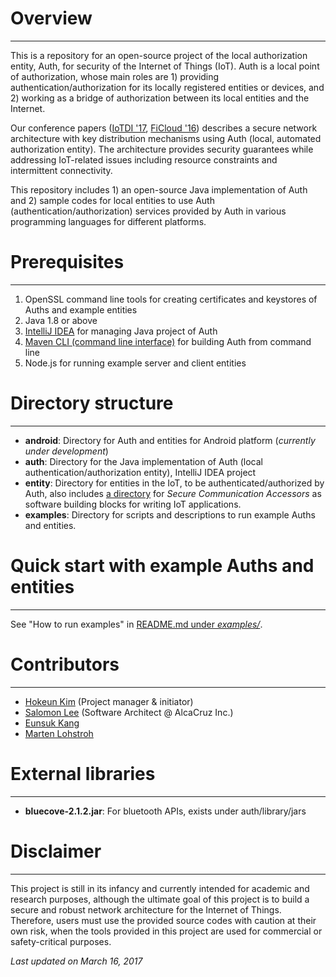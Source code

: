 # Overview
---
This is a repository for an open-source project of the local authorization entity, Auth, for security of the Internet of Things (IoT). Auth is a local point of authorization, whose main roles are 1) providing authentication/authorization for its locally registered entities or devices, and 2) working as a bridge of authorization between its local entities and the Internet. 

Our conference papers ([IoTDI '17](https://chess.eecs.berkeley.edu/pubs/1187/KimEtAl_SST_IoTDI2017.pdf), [FiCloud '16](http://ieeexplore.ieee.org/document/7575852/)) describes a secure network architecture with key distribution mechanisms using Auth (local, automated authorization entity). The architecture provides security guarantees while addressing IoT-related issues including resource constraints and intermittent connectivity.

This repository includes 1) an open-source Java implementation of Auth and 2) sample codes for local entities to use Auth (authentication/authorization) services provided by Auth in various programming languages for different platforms.

# Prerequisites
---

1. OpenSSL command line tools for creating certificates and keystores of Auths and example entities
2. Java 1.8 or above
3. [IntelliJ IDEA](https://www.jetbrains.com/idea/) for managing Java project of Auth
4. [Maven CLI (command line interface)](http://maven.apache.org/ref/3.1.0/maven-embedder/cli.html) for building Auth from command line
5. Node.js for running example server and client entities

# Directory structure
---
- **android**: Directory for Auth and entities for Android platform (*currently under development*)
- **auth**: Directory for the Java implementation of Auth (local authentication/authorization entity), IntelliJ IDEA project
- **entity**: Directory for entities in the IoT, to be authenticated/authorized by Auth, also includes [a directory](https://github.com/iotauth/iotauth/tree/master/entity/node/accessors) for *Secure Communication Accessors* as software building blocks for writing IoT applications.
- **examples**: Directory for scripts and descriptions to run example Auths and entities.

# Quick start with example Auths and entities
---
See "How to run examples" in [README.md under *examples/*](https://github.com/iotauth/iotauth/blob/master/examples/README.md).

# Contributors
---
- [Hokeun Kim](http://eecs.berkeley.edu/~hokeunkim) (Project manager & initiator)
- [Salomon Lee](https://www.linkedin.com/in/salomon-lee-637b0921) (Software Architect @ AlcaCruz Inc.)
- [Eunsuk Kang](https://eskang.github.io/)
- [Marten Lohstroh](https://people.eecs.berkeley.edu/~marten/)

# External libraries
---
- **bluecove-2.1.2.jar**: For bluetooth APIs, exists under auth/library/jars

# Disclaimer
---
This project is still in its infancy and currently intended for academic and research purposes, although the ultimate goal of this project is to build a secure and robust network architecture for the Internet of Things. Therefore, users must use the provided source codes with caution at their own risk, when the tools provided in this project are used for commercial or safety-critical purposes.

*Last updated on March 16, 2017*
